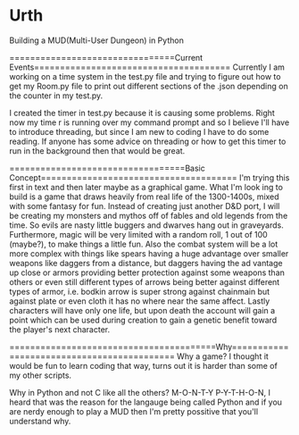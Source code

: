 # Urth
Building a MUD(Multi-User Dungeon) in Python

================================Current Events======================================
Currently I am working on a time system in the test.py file and trying to figure out
how to get my Room.py file to print out different sections of the .json depending on
the counter in my test.py.

I created the timer in test.py because it is causing some problems. Right now my time
r is running over my command prompt and so I believe I'll have to introduce threading,
but since I am new to coding I have to do some reading. If anyone has some advice on 
threading or how to get this timer to run in the background then that would be great.

==================================Basic Concept======================================
I'm trying this first in text and then later maybe as a graphical game. What I'm look
ing to build is a game that draws heavily from real life of the 1300-1400s, mixed with
some fantasy for fun. Instead of creating just another D&D port, I will be creating my
monsters and mythos off of fables and old legends from the time. So evils are nasty 
little buggers and dwarves hang out in graveyards. Furthermore, magic will be very 
limited with a random roll, 1 out of 100 (maybe?), to make things a little fun. Also
the combat system will be a lot more complex with things like spears having a huge 
advantage over smaller weapons like daggers from a distance, but daggers having the ad
vantage up close or armors providing better protection against some weapons than others
or even still different types of arrows being better against different types of armor, 
i.e. bodkin arrow is super strong against chainmain but against plate or even cloth it 
has no where near the same affect. Lastly characters will have only one life, but upon
death the account will gain a point which can be used during creation to gain a genetic 
benefit toward the player's next character.

========================================Why===========================================
Why a game?
I thought it would be fun to learn coding that way, turns out it is harder than some of
my other scripts.

Why in Python and not C like all the others?
M-O-N-T-Y   P-Y-T-H-O-N, I heard that was the reason for the langauge being called 
Python and if you are nerdy enough to play a MUD then I'm pretty possitive that you'll
understand why.
